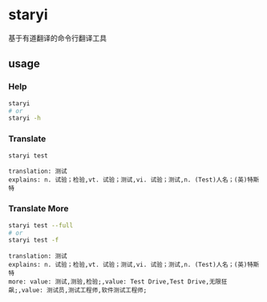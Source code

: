 # staryi
基于有道翻译的命令行翻译工具

## usage 

### Help 
``` bash 
staryi 
# or 
staryi -h
```

### Translate
```bash 
staryi test
```

```
translation: 测试
explains: n. 试验；检验,vt. 试验；测试,vi. 试验；测试,n. (Test)人名；(英)特斯特
```

### Translate More
```bash 
staryi test --full
# or
staryi test -f
```

```
translation: 测试
explains: n. 试验；检验,vt. 试验；测试,vi. 试验；测试,n. (Test)人名；(英)特斯特
more: value: 测试,测验,检验;,value: Test Drive,Test Drive,无限狂飙;,value: 测试员,测试工程师,软件测试工程师;
```


